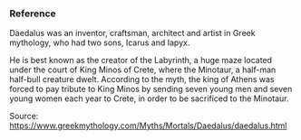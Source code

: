### Reference

Daedalus was an inventor, craftsman, architect and artist in Greek mythology, who had two sons, Icarus and Iapyx.

He is best known as the creator of the Labyrinth, a huge maze located under the court of King Minos of Crete, where the Minotaur, a half-man half-bull creature dwelt. According to the myth, the king of Athens was forced to pay tribute to King Minos by sending seven young men and seven young women each year to Crete, in order to be sacrificed to the Minotaur.

Source: https://www.greekmythology.com/Myths/Mortals/Daedalus/daedalus.html
